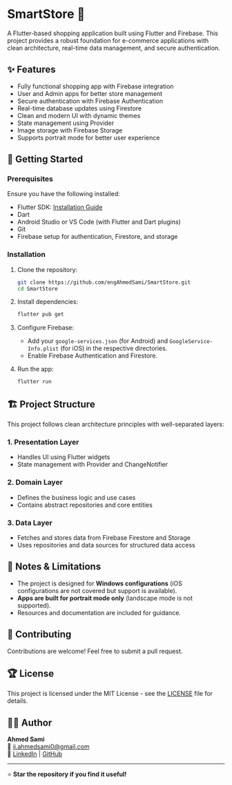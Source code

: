 # SmartStore 🛒

A Flutter-based shopping application built using Flutter and Firebase. This project provides a robust foundation for e-commerce applications with clean architecture, real-time data management, and secure authentication.

## ✨ Features

- Fully functional shopping app with Firebase integration
- User and Admin apps for better store management
- Secure authentication with Firebase Authentication
- Real-time database updates using Firestore
- Clean and modern UI with dynamic themes
- State management using Provider
- Image storage with Firebase Storage
- Supports portrait mode for better user experience

## 🚀 Getting Started

### Prerequisites

Ensure you have the following installed:

- Flutter SDK: [Installation Guide](https://flutter.dev/docs/get-started/install)
- Dart
- Android Studio or VS Code (with Flutter and Dart plugins)
- Git
- Firebase setup for authentication, Firestore, and storage

### Installation

1. Clone the repository:
   ```sh
   git clone https://github.com/engAhmedSami/SmartStore.git
   cd SmartStore
   ```

2. Install dependencies:
   ```sh
   flutter pub get
   ```

3. Configure Firebase:
   - Add your `google-services.json` (for Android) and `GoogleService-Info.plist` (for iOS) in the respective directories.
   - Enable Firebase Authentication and Firestore.

4. Run the app:
   ```sh
   flutter run
   ```

## 🏗️ Project Structure

This project follows clean architecture principles with well-separated layers:

### **1. Presentation Layer**
- Handles UI using Flutter widgets
- State management with Provider and ChangeNotifier

### **2. Domain Layer**
- Defines the business logic and use cases
- Contains abstract repositories and core entities

### **3. Data Layer**
- Fetches and stores data from Firebase Firestore and Storage
- Uses repositories and data sources for structured data access

## 📌 Notes & Limitations

- The project is designed for **Windows configurations** (iOS configurations are not covered but support is available).
- **Apps are built for portrait mode only** (landscape mode is not supported).
- Resources and documentation are included for guidance.

## 🤝 Contributing

Contributions are welcome! Feel free to submit a pull request.

## 🏆 License

This project is licensed under the MIT License - see the [LICENSE](LICENSE) file for details.

## 👨‍💻 Author

**Ahmed Sami**  
📧 [ii.ahmedsami0@gmail.com](mailto:ii.ahmedsami0@gmail.com)  
🔗 [LinkedIn](http://www.linkedin.com/in/ahmedsami011) | [GitHub](https://github.com/engAhmedSami)

---

⭐ **Star the repository if you find it useful!**

